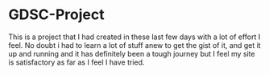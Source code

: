 # GDSC-Project

This is a project that I had created in these last few days with a lot of effort I feel.
No doubt i had to learn a lot of stuff anew to get the gist of it, and get it up and running
and it has definitely been a tough journey but I feel my site is satisfactory as far as I feel I have 
tried.